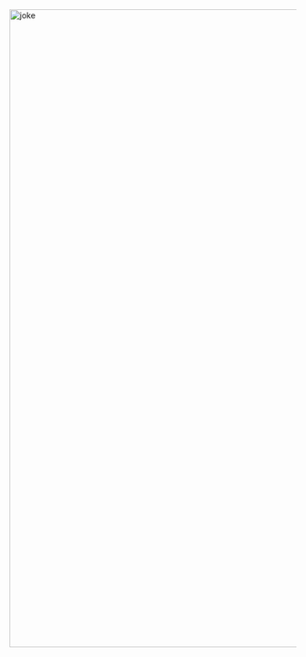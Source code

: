 <img src="https://github.com/jhk1090/jhk1090/assets/72603240/510d5e30-e11f-48d5-9433-95e55cdce424" alt="joke" style="width:70rem;"/>

<!--
**jhk1090/jhk1090** is a ✨ _special_ ✨ repository because its `README.md` (this file) appears on your GitHub profile.

Here are some ideas to get you started:

- 🔭 I’m currently working on ...
- 🌱 I’m currently learning ...
- 👯 I’m looking to collaborate on ...
- 🤔 I’m looking for help with ...
- 💬 Ask me about ...
- 📫 How to reach me: ...
- 😄 Pronouns: ...
- ⚡ Fun fact: ...
-->
